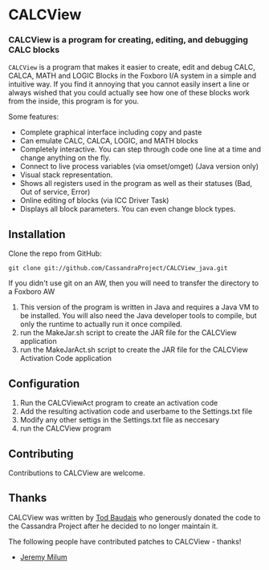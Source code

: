 # CALCView #
### CALCView is a program for creating, editing, and debugging CALC blocks  ###

`CALCView` is a program that makes it easier to create, edit and debug CALC, 
CALCA, MATH and LOGIC Blocks in the Foxboro I/A system in a simple and intuitive way. 
If you find it annoying that you cannot easily insert a line or always wished that you 
could actually see how one of these blocks work from the inside, this program is for you.

Some features:

+ Complete graphical interface including copy and paste
+ Can emulate CALC, CALCA, LOGIC, and MATH blocks
+ Completely interactive. You can step through code one line at a time and change anything on the fly.
+ Connect to live process variables (via omset/omget) (Java version only)
+ Visual stack representation.
+ Shows all registers used in the program as well as their statuses (Bad, Out of service, Error)
+ Online editing of blocks (via ICC Driver Task)
+ Displays all block parameters. You can even change block types.

## Installation ##

Clone the repo from GitHub:

    git clone git://github.com/CassandraProject/CALCView_java.git

If you didn't use git on an AW, then you will need to transfer the directory to
a Foxboro AW

1. This version of the program is written in Java and requires a Java VM to be installed. You
will also need the Java developer tools to compile, but only the runtime to actually run it once
compiled.
2. run the MakeJar.sh script to create the JAR file for the CALCView application
3. run the MakeJarAct.sh script to create the JAR file for the CALCView Activation Code application

## Configuration ##
1. Run the CALCViewAct program to create an activation code
2. Add the resulting activation code and userbame to the Settings.txt file
3. Modify any other settigs in the Settings.txt file as neccesary
4. run the CALCView program

## Contributing ##

Contributions to CALCView are welcome. 

## Thanks ##

CALCView was written by [Tod Baudais](mailto:tod_baudais@mac.com) who generously donated the code to the Cassandra Project 
after he decided to no longer maintain it. 

The following people have contributed patches to  CALCView - thanks!

* [Jeremy Milum](http://github.com/jmilum)
